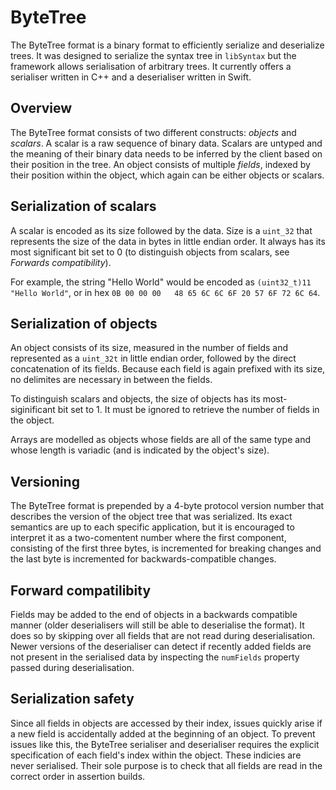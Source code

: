 # ByteTree

The ByteTree format is a binary format to efficiently serialize and deserialize trees. It was designed to serialize the syntax tree in `libSyntax` but the framework allows serialisation of arbitrary trees. It currently offers a serialiser written in C++ and a deserialiser written in Swift.

## Overview
The ByteTree format consists of two different constructs: *objects* and *scalars*. A scalar is a raw sequence of binary data. Scalars are untyped and the meaning of their binary data needs to be inferred by the client based on their position in the tree. An object consists of multiple *fields*, indexed by their position within the object, which again can be either objects or scalars. 

## Serialization of scalars

A scalar is encoded as its size followed by the data. Size is a `uint_32` that represents the size of the data in bytes in little endian order. It always has its most significant bit set to 0 (to distinguish objects from scalars, see *Forwards compatibility*).

For example, the string "Hello World" would be encoded as `(uint32_t)11` `"Hello World"`, or in hex `0B 00 00 00   48 65 6C 6C 6F 20 57 6F 72 6C 64`.

## Serialization of objects

An object consists of its size, measured in the number of fields and represented as a `uint_32t` in little endian order, followed by the direct concatenation of its fields. Because each field is again prefixed with its size, no delimites are necessary in between the fields.

To distinguish scalars and objects, the size of objects has its most-siginificant bit set to 1. It must be ignored to retrieve the number of fields in the object.

Arrays are modelled as objects whose fields are all of the same type and whose length is variadic (and is indicated by the object's size).

## Versioning

The ByteTree format is prepended by a 4-byte protocol version number that describes the version of the object tree that was serialized. Its exact semantics are up to each specific application, but it is encouraged to interpret it as a two-comentent number where the first component, consisting of the first three bytes, is incremented for breaking changes and the last byte is incremented for backwards-compatible changes.

## Forward compatilibity

Fields may be added to the end of objects in a backwards compatible manner (older deserialisers will still be able to deserialise the format). It does so by skipping over all fields that are not read during deserialisation. Newer versions of the deserialiser can detect if recently added fields are not present in the serialised data by inspecting the `numFields` property passed during deserialisation.

## Serialization safety

Since all fields in objects are accessed by their index, issues quickly arise if a new field is accidentally added at the beginning of an object. To prevent issues like this, the ByteTree serialiser and deserialiser requires the explicit specification of each field's index within the object. These indicies are never serialised. Their sole purpose is to check that all fields are read in the correct order in assertion builds.
